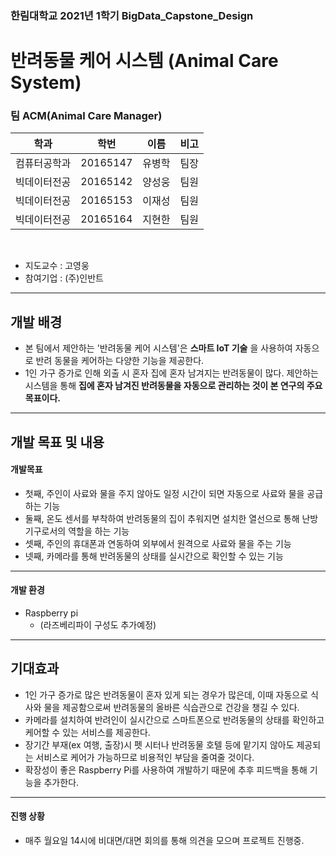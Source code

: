### 한림대학교 2021년 1학기 BigData_Capstone_Design
# 반려동물 케어 시스템 (Animal Care System)

### 팀 ACM(Animal Care Manager)
|학과|학번|이름|비고|
|----------|---------|----------|---------|
|컴퓨터공학과|20165147|유병학|팀장|
|빅데이터전공|20165142|양성웅|팀원|
|빅데이터전공|20165153|이재성|팀원|
|빅데이터전공|20165164|지현한|팀원|
<br>

- 지도교수 : 고영웅 
- 참여기업 : (주)인반트

----------------------
## 개발 배경
- 본 팀에서 제안하는 '반려동물 케어 시스템'은 __스마트 IoT 기술__ 을 사용하여 자동으로 반려 동물을 케어하는 다양한 기능을 제공한다. 
- 1인 가구 증가로 인해 외출 시 혼자 집에 혼자 남겨지는 반려동물이 많다. 제안하는 시스템을 통해 __집에 혼자 남겨진 반려동물을 자동으로 관리하는 것이 본 연구의 주요 목표이다.__

----------------------
## 개발 목표 및 내용 
#### 개발목표
- 첫째, 주인이 사료와 물을 주지 않아도 일정 시간이 되면 자동으로 사료와 물을 공급하는 기능
- 둘째, 온도 센서를 부착하여 반려동물의 집이 추워지면 설치한 열선으로 통해 난방기구로서의 역할을 하는 기능
- 셋째, 주인의 휴대폰과 연동하여 외부에서 원격으로 사료와 물을 주는 기능
- 넷째, 카메라를 통해 반려동물의 상태를 실시간으로 확인할 수 있는 기능

----------------------
#### 개발 환경
- Raspberry pi
    - (라즈베리파이 구성도 추가예정)

----------------------
## 기대효과
- 1인 가구 증가로 많은 반려동물이 혼자 있게 되는 경우가 많은데, 이때 자동으로 식사와 물을 제공함으로써 반려동물의 올바른 식습관으로 건강을 챙길 수 있다.
- 카메라를 설치하여 반려인이 실시간으로 스마트폰으로 반려동물의 상태를 확인하고 케어할 수 있는 서비스를 제공한다.
-  장기간 부재(ex 여행, 출장)시 펫 시터나 반려동물 호텔 등에 맡기지 않아도 제공되는 서비스로 케어가 가능하므로 비용적인 부담을 줄여줄 것이다.
-  확장성이 좋은 Raspberry Pi를 사용하여 개발하기 때문에 추후 피드백을 통해 기능을 추가한다.

----------------------
#### 진행 상황
- 매주 월요일 14시에 비대면/대면 회의를 통해 의견을 모으며 프로젝트 진행중.

